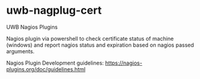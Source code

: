 # uwb-nagplug-cert
UWB Nagios Plugins

Nagios plugin via powershell to check certificate status of machine (windows) and report nagios status and expiration based on nagios passed arguments.

Nagios Plugin Development guidelines:
https://nagios-plugins.org/doc/guidelines.html